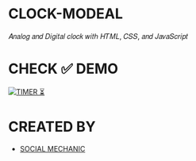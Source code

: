 # CLOCK-MODEAL
𝐴𝑛𝑎𝑙𝑜𝑔 𝑎𝑛𝑑 𝐷𝑖𝑔𝑖𝑡𝑎𝑙 𝑐𝑙𝑜𝑐𝑘 𝑤𝑖𝑡ℎ 𝐻𝑇𝑀𝐿, 𝐶𝑆𝑆, 𝑎𝑛𝑑 𝐽𝑎𝑣𝑎𝑆𝑐𝑟𝑖𝑝𝑡

# CHECK ✅ DEMO
[![TIMER ⏳](https://img.shields.io/badge/CLOCK-003245?style=flat&labelColor=224242&logoColor=white&square&logo=google)](https://social-mechanic-1997.github.io/CLOCK-MODEAL/)&nbsp;
# CREATED BY
- [SOCIAL MECHANIC](https://github.com/SOCIAL-MECHANIC-1997)

